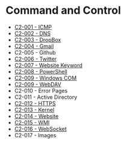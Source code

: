# Command and Control

* [C2-001 - ICMP](https://pentestlab.blog/2017/07/28/command-and-control-icmp/)
* [C2-002 - DNS](https://pentestlab.blog/2017/09/06/command-and-control-dns/)
* [C2-003 - DropBox](https://pentestlab.blog/2017/08/29/command-and-control-dropbox/)
* [C2-004 - Gmail](https://pentestlab.blog/2017/08/03/command-and-control-gmail/)
* C2-005 - Github
* [C2-006 - Twitter](https://pentestlab.blog/2017/09/26/command-and-control-twitter/)
* [C2-007 - Website Keyword](https://pentestlab.blog/2017/09/14/command-and-control-website-keyword/)
* [C2-008 - PowerShell](https://pentestlab.blog/2017/08/19/command-and-control-powershell/)
* [C2-009 - Windows COM](https://pentestlab.blog/2017/09/01/command-and-control-windows-com/)
* [C2-009 - WebDAV](https://pentestlab.blog/2017/09/12/command-and-control-webdav/)
* C2-010 - Error Pages
* C2-011 - Active Directory
* [C2-012 - HTTPS](https://pentestlab.blog/2017/10/04/command-and-control-https/)
* [C2-013 - Kernel](https://pentestlab.blog/2017/10/02/command-and-control-kernel/)
* [C2-014 - Website](https://pentestlab.blog/2017/11/14/command-and-control-website/)
* [C2-015 - WMI](https://pentestlab.blog/2017/11/20/command-and-control-wmi/)
* [C2-016 - WebSocket](https://pentestlab.blog/2017/12/06/command-and-control-websocket/)
* C2-017 - Images
